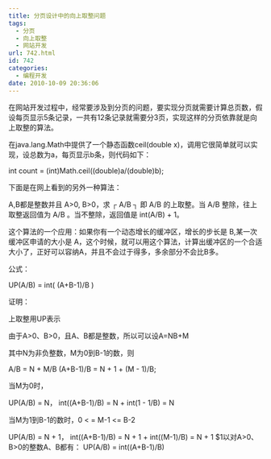 ```yaml
---
title: 分页设计中的向上取整问题
tags:
  - 分页
  - 向上取整
  - 网站开发
url: 742.html
id: 742
categories:
  - 编程开发
date: 2010-10-09 20:36:06
---
```


在网站开发过程中，经常要涉及到分页的问题，要实现分页就需要计算总页数，假设每页显示5条记录，一共有12条记录就需要分3页，实现这样的分页依靠就是向上取整的算法。  

在java.lang.Math中提供了一个静态函数ceil(double x)，调用它很简单就可以实现，设总数为a，每页显示b条，则代码如下：  

int count = (int)Math.ceil((double)a/(double)b);

下面是在网上看到的另外一种算法：  

A,B都是整数并且 A>0, B>0，求 ┌ A/B ┐ 即 A/B 的上取整。当 A/B 整除，往上取整返回值为 A/B 。当不整除，返回值是 int(A/B) + 1。  

这个算法的一个应用：如果你有一个动态增长的缓冲区，增长的步长是 B,某一次缓冲区申请的大小是 A，这个时候，就可以用这个算法，计算出缓冲区的一个合适大小了，正好可以容纳A，并且不会过于得多，多余部分不会比B多。  

公式：  

UP(A/B) = int( (A+B-1)/B )

证明：  

上取整用UP表示  

由于A>0、B>0，且A、B都是整数，所以可以设A=NB+M  

其中N为非负整数，M为0到B-1的数，则

A/B = N + M/B
(A+B-1)/B = N + 1 + (M - 1)/B;

当M为0时，

UP(A/B) = N，
int((A+B-1)/B) = N + int(1 - 1/B) = N

当M为1到B-1的数时，0 < = M-1 <= B-2

UP(A/B) = N + 1，
int((A+B-1)/B) = N + 1 + int((M-1)/B) = N + 1
$1以对A>0、B>0的整数A、B都有：
UP(A/B) = int((A+B-1)/B)